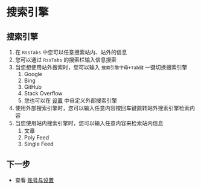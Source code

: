 # 搜索引擎


## 搜索引擎

1. 在 `RssTabs` 中您可以任意搜索站内、站外的信息
2. 您可以通过 `RssTabs` 的搜索栏输入信息搜索
3. 当您想使用站外搜索时，您可以输入 `搜索引擎字母+Tab键` 一键切换搜索引擎
   1. Google
   2. Bing
   3. GitHub
   4. Stack Overflow
   5. 您也可以在 [设置](./account-settings.md) 中自定义外部搜索引擎
4. 使用外部搜索引擎时，您可以输入任意内容按回车键跳转站外搜索引擎检索内容
5. 当您使用站内搜索引擎时，您可以输入任意内容来检索站内信息
   1. 文章
   2. Poly Feed
   3. Single Feed


## 下一步
 
 - 查看 [账号与设置](./account-settings.md)